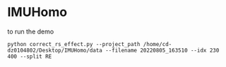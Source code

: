 # IMUHomo

to run the demo
```
python correct_rs_effect.py --project_path /home/cd-dz0104802/Desktop/IMUHomo/data --filename 20220805_163510 --idx 230 400 --split RE
```
